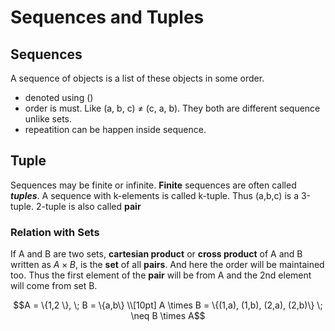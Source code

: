 # Sequences and Tuples

## Sequences
A sequence of objects is a list of these objects in some order.

- denoted using ()
- order is must. Like (a, b, c) $\neq$ (c, a, b). They both are different sequence unlike sets.
- repeatition can be happen inside sequence. 


## Tuple
Sequences may be finite or infinite. **Finite** sequences are often called ***tuples***. A sequence with k-elements is called k-tuple. Thus (a,b,c) is a 3-tuple. 2-tuple is also called **pair**

### Relation with Sets

If A and B are two sets, **cartesian product** or **cross product** of A and B written as $A \times B$, is the **set** of all **pairs**. And here the order will be maintained too. Thus the first element of the **pair** will be from A and the 2nd element will come from set B.

```math
A = \{1,2 \}, \; B = \{a,b\} \\[10pt]
A \times B = \{(1,a), (1,b), (2,a), (2,b)\} \; \neq B \times A
```


